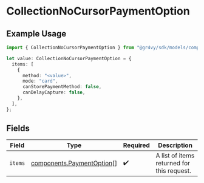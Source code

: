 # CollectionNoCursorPaymentOption

## Example Usage

```typescript
import { CollectionNoCursorPaymentOption } from "@gr4vy/sdk/models/components";

let value: CollectionNoCursorPaymentOption = {
  items: [
    {
      method: "<value>",
      mode: "card",
      canStorePaymentMethod: false,
      canDelayCapture: false,
    },
  ],
};
```

## Fields

| Field                                                                  | Type                                                                   | Required                                                               | Description                                                            |
| ---------------------------------------------------------------------- | ---------------------------------------------------------------------- | ---------------------------------------------------------------------- | ---------------------------------------------------------------------- |
| `items`                                                                | [components.PaymentOption](../../models/components/paymentoption.md)[] | :heavy_check_mark:                                                     | A list of items returned for this request.                             |